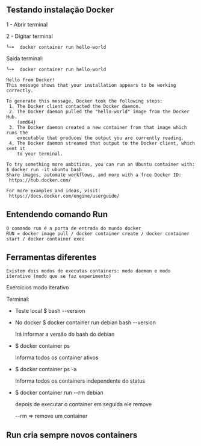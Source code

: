 ## Testando instalação Docker

1 - Abrir terminal

2 - Digitar terminal

``
╰─➤  docker container run hello-world
``

Saida terminal:

````
╰─➤  docker container run hello-world

Hello from Docker!
This message shows that your installation appears to be working correctly.

To generate this message, Docker took the following steps:
 1. The Docker client contacted the Docker daemon.
 2. The Docker daemon pulled the "hello-world" image from the Docker Hub.
    (amd64)
 3. The Docker daemon created a new container from that image which runs the
    executable that produces the output you are currently reading.
 4. The Docker daemon streamed that output to the Docker client, which sent it
    to your terminal.

To try something more ambitious, you can run an Ubuntu container with: $ docker run -it ubuntu bash
Share images, automate workflows, and more with a free Docker ID:
 https://hub.docker.com/

For more examples and ideas, visit:
 https://docs.docker.com/engine/userguide/
````

## Entendendo comando Run

````
O comando run é a porta de entrada do mundo docker
RUN = docker image pull / docker container create / docker container start / docker container exec
````

## Ferramentas diferentes

````
Existem dois modos de executas containers: modo daemon e modo iterativo (modo que se faz experimento)
````

Exercicios modo iterativo

Terminal:

- Teste local
$ bash --version

- No docker
$ docker container run debian bash --version

  Irá informar a versão do bash do debian

- $ docker container ps

  Informa todos os container ativos

- $ docker container ps -a

  Informa todos os containers independente do status

- $ docker container run --rm debian

  depois de executar o container em seguida ele remove

  --rm => remove um container

## Run cria sempre novos containers
